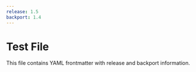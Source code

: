 ```yaml
---
release: 1.5
backport: 1.4
---
```


# Test File

This file contains YAML frontmatter with release and backport information.
